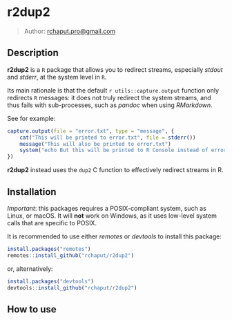 # r2dup2

> Author: <rchaput.pro@gmail.com>

## Description

**r2dup2** is a `R` package that allows you to redirect streams, especially
*stdout* and *stderr*, at the system level in `R`.

Its main rationale is that the default `r utils::capture.output` function
only redirects `R` messages: it does not truly redirect the system streams,
and thus fails with sub-processes, such as *pandoc* when using *RMarkdown*.

See for example:

```r
capture.output(file = "error.txt", type = "message", {
    cat("This will be printed to error.txt", file = stderr())
    message("This will also be printed to error.txt")
    system("echo But this will be printed to R Console instead of error.txt! >&2")
})
```

**r2dup2** instead uses the `dup2` C function to effectively redirect
streams in R.

## Installation

*Important*: this packages requires a POSIX-compliant system, such as
Linux, or macOS.
It will **not** work on Windows, as it uses low-level system calls that are
specific to POSIX.

It is recommended to use either *remotes* or *devtools* to install this
package:

```r
install.packages("remotes")
remotes::install_github("rchaput/r2dup2")
```

or, alternatively:

```r
install.packages("devtools")
devtools::install_github("rchaput/r2dup2")
```

## How to use
